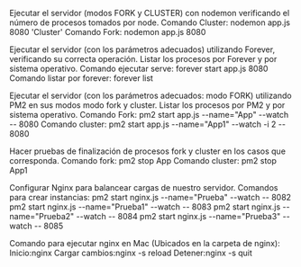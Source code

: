 Ejecutar el servidor (modos FORK y CLUSTER) con nodemon verificando el número de procesos tomados por node.
Comando Cluster: nodemon app.js 8080 'Cluster'
Comando Fork: nodemon app.js 8080

Ejecutar el servidor (con los parámetros adecuados) utilizando Forever, verificando su correcta operación. Listar los procesos por Forever y por sistema operativo.
Comando ejecutar serve: forever start app.js 8080
Comando listar por forever: forever list

Ejecutar el servidor (con los parámetros adecuados: modo FORK) utilizando PM2 en sus modos modo fork y cluster. Listar los procesos por PM2 y por sistema operativo.
Comando Fork: pm2 start app.js --name="App" --watch  -- 8080
Comando cluster: pm2 start app.js --name="App1" --watch -i 2 -- 8080

Hacer pruebas de finalización de procesos fork y cluster en los casos que corresponda.
Comando fork: pm2 stop App
Comando cluster: pm2 stop App1

Configurar Nginx para balancear cargas de nuestro servidor.
Comandos para crear instancias:
pm2 start nginx.js --name="Prueba" --watch  -- 8082
pm2 start nginx.js --name="Prueba1" --watch  -- 8083
pm2 start nginx.js --name="Prueba2" --watch  -- 8084
pm2 start nginx.js --name="Prueba3" --watch  -- 8085

Comando para ejecutar nginx en Mac (Ubicados en la carpeta de nginx):
Inicio:nginx
Cargar cambios:nginx -s reload
Detener:nginx -s quit